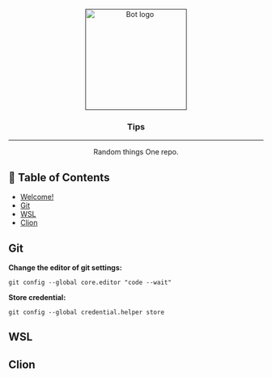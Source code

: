 <p align="center">
  <a href="" rel="noopener">
 <img width=200px height=200px src="https://i.imgur.com/FxL5qM0.jpg" alt="Bot logo"></a>
</p>

<h3 align="center">Tips</h3>

<div align="center">

</div>

---

<p align="center"> Random things One repo. 
    <br> 
</p>

## 📝 Table of Contents

- [Welcome!](#Welcome)
- [Git](#git)
- [WSL](#wsl)
- [Clion](#clion)

## Git <a name = "git"></a>

**Change the editor of git settings:**

```
git config --global core.editor "code --wait"
```

**Store credential:**
```
git config --global credential.helper store
```

## WSL <a name = "wsl"></a>

## Clion <a name = "clion"></a>

